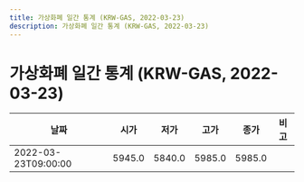```yaml
---
title: 가상화폐 일간 통계 (KRW-GAS, 2022-03-23)
description: 가상화폐 일간 통계 (KRW-GAS, 2022-03-23)
---
```


가상화폐 일간 통계 (KRW-GAS, 2022-03-23)
===

|날짜|시가|저가|고가|종가|비고|
|--|--|--|--|--|--|
|2022-03-23T09:00:00|5945.0|5840.0|5985.0|5985.0|    |
